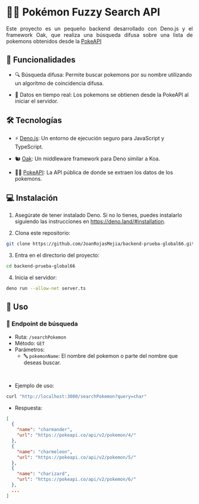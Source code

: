 # 🕵️‍♂️ Pokémon Fuzzy Search API

<p align="justify">Este proyecto es un pequeño backend desarrollado con Deno.js y el framework Oak, que realiza una búsqueda difusa sobre una lista de pokemons obtenidos desde la <a href="https://pokeapi.co/" target="_blank" >PokeAPI</a></p>


## 🚀 Funcionalidades

- 🔍 Búsqueda difusa: Permite buscar pokemons por su nombre utilizando un algoritmo de coincidencia difusa.

- 📡 Datos en tiempo real: Los pokemons se obtienen desde la PokeAPI al iniciar el servidor.

## 🛠️ Tecnologías

- ⚡ [Deno.js](https://deno.com/): Un entorno de ejecución seguro para JavaScript y TypeScript.

- 🐿️ [Oak](https://oakserver.org/): Un middleware framework para Deno similar a Koa.

- 🐱‍👤 [PokeAPI](https://pokeapi.co/): La API pública de donde se extraen los datos de los pokemons.

## 💻 Instalación

1. Asegúrate de tener instalado Deno. Si no lo tienes, puedes instalarlo siguiendo las instrucciones en https://deno.land/#installation.

2. Clona este repositorio:

```sh
git clone https://github.com/JoanRojasMejia/backend-prueba-global66.git
```

3. Entra en el directorio del proyecto:

```sh
cd backend-prueba-global66
```

4. Inicia el servidor:


```sh
deno run --allow-net server.ts
```

## 🚦 Uso

### 📡 Endpoint de búsqueda

- Ruta: `/searchPokemon`
- Método: `GET`
- Parámetros:
  - 🔤 `pokemonName`: El nombre del pokemon o parte del nombre que deseas buscar.

<br />

- Ejemplo de uso:

```bash
curl "http://localhost:3000/searchPokemon?query=char"
```
- Respuesta:

```json
[
  {
    "name": "charmander",
    "url": "https://pokeapi.co/api/v2/pokemon/4/"
  },
  {
    "name": "charmeleon",
    "url": "https://pokeapi.co/api/v2/pokemon/5/"
  },
  {
    "name": "charizard",
    "url": "https://pokeapi.co/api/v2/pokemon/6/"
  },
  ...
]

```